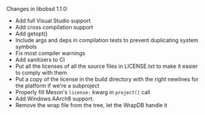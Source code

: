 Changes in libobsd 1.1.0:

- Add full Visual Studio support
- Add cross compilation support
- Add getopt()
- Include args and deps in compilation tests to prevent duplicating system
  symbols
- Fix most compiler warnings
- Add sanitizers to CI
- Put all the licenses of all the source files in LICENSE.txt to make it easier
  to comply with them
- Put a copy of the license in the build directory with the right newlines for
  the platform if we're a subproject
- Properly fill Meson's `license:` kwarg in `project()` call
- Add Windows AArch8 support.
- Remove the wrap file from the tree, let the WrapDB handle it

